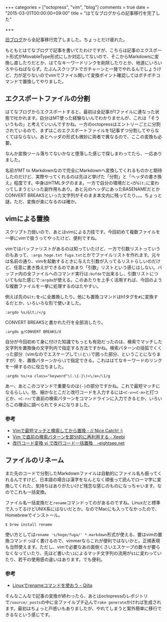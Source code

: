 +++
categories = ["octopress", "vim", "blog"]
comments = true
date = "2015-03-01T00:00:00+09:00"
title = "はてなブログからの記事移行を完了した"

+++

[旧ブログ](http://chroju89.hatenablog.jp/)から全記事移行完了しました。ちょっとだけ疲れた。

もともとはてなブログで記事を書いてたわけですが、こちらは記事のエクスポート形式がMovableType形式にしか対応してないので、そこからMarkdownに変換し直したりだとか、はてなキーワードリンクを削除したりとか、地道にいろいろやらねばならず。たぶんスクリプトでガチャーンと一発でやれるんでしょうけど、力が足りないのでvimでファイル開いて変換ポイント確認してはポチポチコマンドで置換してやりました。

## エクスポートファイルの分割

はてなブログからエクスポートすると、最初は全記事が1ファイルに連なった状態で吐かれます。自分はMT使った経験ないんでわかりませんが、これは「そういうもの」と考えていいんですかね。一方のoctopressはエントリーごとに分割されているので、まずはこのエクスポートファイルを1記事ずつ分割してやらなくてはならない。あとヘッダの形式も微妙に両者で異なるので、ここの変換も必要。

なんか変換ツール落ちてないかなと堕落した感じで探しまわってたら、一応ありました。

<script src="https://gist.github.com/railsbros-dirk/2351046.js"></script>

名前がMT to Markdownなので完全にMarkdownへ変換してくれるものかと期待したのだけど、実際やってくれるのは先ほど挙げた「分割」と「ヘッダの書き換え」程度です。中身はHTMLタグのまま。一方で自分の環境だと`<`が`&lt;`に変わってしまうといった副作用もあり。あと元のヘッダにあったBASENAMEだとかCONVERT BREAKSといった文字列がそのまま本文内に残ってたり。。。ちょっと謎。ただ、変換が楽になるのは確か。

## vimによる置換

スクリプト力弱いので、あとはvimによる力技です。今回初めて複数ファイルを一挙にvimで扱うってやったけど、便利ですね。

vimではバッファリストがあるのは知っていたけど、一方で引数リストっていうのもあって、`:args hoge.txt fuga.txt`とかでファイルリストを作れます。元々は名前の通り、vimを起動するときに与えた引数が入ってるリストらしいのだけど、任意に書き換えができるのであまり「引数」リストという感じはしない。バッファ内の全ファイルへのコマンド実行は`:bufdo`で出来るし、引数リストについても似た感じで`:argdo`が使える。このあたりを上手く活用すれば、今回のような複数ファイルを一挙に処理するのはたやすい。

例えば先の`&lt;`を`<`に全置換したり。他にも置換コマンドはh1タグを`#`に変換するだとか、いろいろな形で使いました。

```vim
:argdo %s/&lt;/</g
```

CONVERT BREAKSと書かれた行を全部消したり。

```vim
:argdo g/CONVERT BREAKS/d
```

自分が今回初めて身に付けた知識でもっとも有効だったのは、検索でマッチした文字列を置換後の文字列内で指定する方法ですかね。検索パターンの括弧でくくった部分（vimなのでエスケープして`\(`と`\)`で囲った部分、ということになりますが）を、置換パターンから`\1`で指定できる。これははてなキーワードのリンクを一掃するのに役立ちました。

```vim
:argdo %s/<a class="keyword"\(.\{-}\)<\/a>/\1/g
```

あー、あとこのコマンドで重要なのは`{-}`の部分ですかね。これで最短マッチになるらしい。他、細かなとこだと改行コードを入力するには`<C-v><C-m>`と打つとか、`<C-r>/`で直前の検索パターンをコマンドラインに入力できるとか、いろいろこの機会に調べられてタメになりました。

### 参考
* [Vimで最短マッチと検索してから置換 - // Nice Catch! :)](http://scriptogr.am/error1009/post/201211151634)
* [Vim で直前の検索パターンを部分的に再利用する - Xeebi](http://lesguillemets.github.io/blog/2014/08/05/vim-reuse-last-search-for-replace.html)
* [改行コード変換 vi で改行コード一括置換　-eightsee.net](http://www.eightsee.net/?m=pc&a=noticeinfodetail&notice_no=31)


## ファイルのリネーム

また先のコードで分割したMarkdownファイルは自動的にファイル名も振ってくれるんですけど、日本語の場合は漢字をなんとなく頑張って読んでローマ字に変換してくれた、気持ちはありがたいけど残念な感じのものになっちゃいます。なのでこれも一括変換。

ファイル名一括変換だと`rename`コマンドってのがあるのですね。Linuxだと標準で入ってるけどUNIX系にはないだとか。なのでMacにも入ってなかったので、Homebrewでインストール。

```
$ brew install rename
```

使い方としては`rename 's/hoge/fuga/' *.markdown`形式が使える、要はvimの置換コマンドっぽく書けるので、vimmerならこれが便利ではないかと。正規表現も当然使えます。ただし、vimで必要なあの面倒くさいエスケープの数々が要らなくなっていたり、先ほど書いた`\1`によるマッチ文字列の流用が`$1`に変わっていたり、若干の使用感の違いはあります。でも便利。

### 参考
* [Linuxでrenameコマンドを使おう - Qiita](http://qiita.com/yahihi/items/dd8b3cc7c7041c3f03b9)


そんなこんなで記事の変換が終わったら、あとはoctopressのレポジトリで`/source/_posts`の中に全ファイルブチ込んで`rake generate`かければ生成されます。最初はちょっと戸惑いもありましたが、やれてしまうと案外簡単に移行できるなという感じです。



